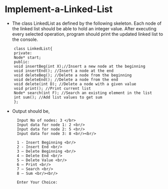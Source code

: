 # Implement-a-Linked-List

* The class LinkedList as defined by the following skeleton. Each node of the linked list should be able to hold an integer value. After executing every selected operation, program should print the updated linked list to the console.

```
	class LinkedList{
	private:
	Node* start;
	public:
	void insertBeg(int X);//Insert a new node at the beginning
	void insertEnd(); //Insert a node at the end
	void deleteBeg(); //Delete a node from the beginning
	void deleteEnd(); //Delete a node from the end
	void delete(int D); //Delete a node with a given value
	void print(); //Print current list
	Node* search(int F); //Search an existing element in the list
	int sum(); //Add list values to get sum
	};
```


* Output should be,

		Input No of nodes: 3 </br>
		Input data for node 1: 2 <br/>
		Input data for node 2: 5 <br/>
		Input data for node 3: 8 <br/><br/>

		1 - Insert Beginning <br/>
		2 - Insert End <br/>
		3 – Delete Beginning <br/>
		4 – Delete End <br/>
		5 – Delete Value <br/>
		6 – Print <br/>
		7 – Search <br/>
		8 – Sum <br/><br/>
	
		Enter Your Choice: